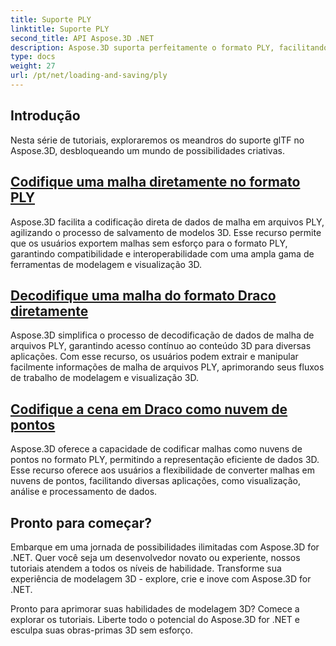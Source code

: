 ```yaml
---
title: Suporte PLY
linktitle: Suporte PLY
second_title: API Aspose.3D .NET
description: Aspose.3D suporta perfeitamente o formato PLY, facilitando a importação e exportação suave de modelos 3D para casos de uso versáteis.
type: docs
weight: 27
url: /pt/net/loading-and-saving/ply
---
```

## Introdução

Nesta série de tutoriais, exploraremos os meandros do suporte glTF no Aspose.3D, desbloqueando um mundo de possibilidades criativas.

## [Codifique uma malha diretamente no formato PLY](encode-mesh)

Aspose.3D facilita a codificação direta de dados de malha em arquivos PLY, agilizando o processo de salvamento de modelos 3D. Esse recurso permite que os usuários exportem malhas sem esforço para o formato PLY, garantindo compatibilidade e interoperabilidade com uma ampla gama de ferramentas de modelagem e visualização 3D.


## [Decodifique uma malha do formato Draco diretamente](decode-mesh)

Aspose.3D simplifica o processo de decodificação de dados de malha de arquivos PLY, garantindo acesso contínuo ao conteúdo 3D para diversas aplicações. Com esse recurso, os usuários podem extrair e manipular facilmente informações de malha de arquivos PLY, aprimorando seus fluxos de trabalho de modelagem e visualização 3D.

## [Codifique a cena em Draco como nuvem de pontos](export-to-ply-point-cloud)

Aspose.3D oferece a capacidade de codificar malhas como nuvens de pontos no formato PLY, permitindo a representação eficiente de dados 3D. Esse recurso oferece aos usuários a flexibilidade de converter malhas em nuvens de pontos, facilitando diversas aplicações, como visualização, análise e processamento de dados.


## Pronto para começar?

Embarque em uma jornada de possibilidades ilimitadas com Aspose.3D for .NET. Quer você seja um desenvolvedor novato ou experiente, nossos tutoriais atendem a todos os níveis de habilidade. Transforme sua experiência de modelagem 3D - explore, crie e inove com Aspose.3D for .NET.

Pronto para aprimorar suas habilidades de modelagem 3D? Comece a explorar os tutoriais. Liberte todo o potencial do Aspose.3D for .NET e esculpa suas obras-primas 3D sem esforço.